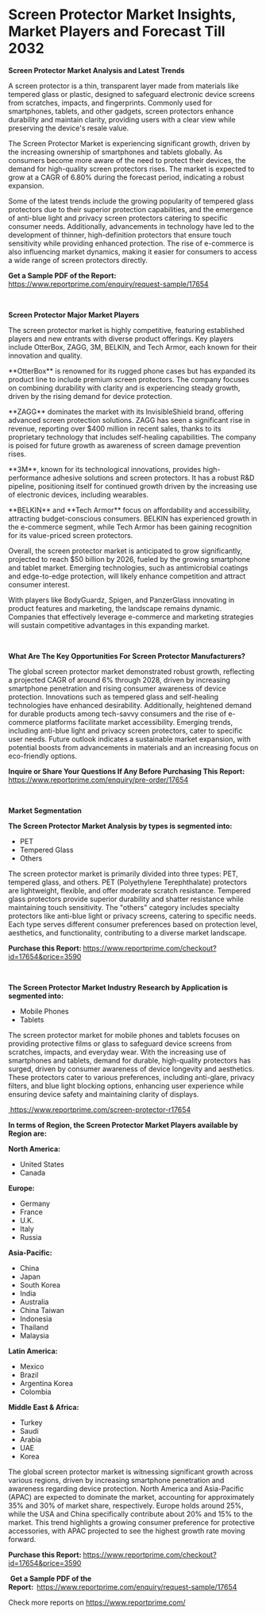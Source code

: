 <p><h1>Screen Protector Market Insights, Market Players and Forecast Till 2032</h1></p><p><strong>Screen Protector Market Analysis and Latest Trends</strong></p>
<p><p>A screen protector is a thin, transparent layer made from materials like tempered glass or plastic, designed to safeguard electronic device screens from scratches, impacts, and fingerprints. Commonly used for smartphones, tablets, and other gadgets, screen protectors enhance durability and maintain clarity, providing users with a clear view while preserving the device's resale value.</p><p>The Screen Protector Market is experiencing significant growth, driven by the increasing ownership of smartphones and tablets globally. As consumers become more aware of the need to protect their devices, the demand for high-quality screen protectors rises. The market is expected to grow at a CAGR of 6.80% during the forecast period, indicating a robust expansion.</p><p>Some of the latest trends include the growing popularity of tempered glass protectors due to their superior protection capabilities, and the emergence of anti-blue light and privacy screen protectors catering to specific consumer needs. Additionally, advancements in technology have led to the development of thinner, high-definition protectors that ensure touch sensitivity while providing enhanced protection. The rise of e-commerce is also influencing market dynamics, making it easier for consumers to access a wide range of screen protectors directly.</p></p>
<p><strong>Get a Sample PDF of the Report:&nbsp;</strong> <a href="https://www.reportprime.com/enquiry/request-sample/17654?utm_campaign=2444&utm_medium=2&utm_source=Github&utm_content=ia&utm_term=18032025&utm_id=screen-protector">https://www.reportprime.com/enquiry/request-sample/17654</a></p>
<p>&nbsp;</p>
<p><strong>Screen Protector Major Market Players</strong></p>
<p><p>The screen protector market is highly competitive, featuring established players and new entrants with diverse product offerings. Key players include OtterBox, ZAGG, 3M, BELKIN, and Tech Armor, each known for their innovation and quality.</p><p>**OtterBox** is renowned for its rugged phone cases but has expanded its product line to include premium screen protectors. The company focuses on combining durability with clarity and is experiencing steady growth, driven by the rising demand for device protection.</p><p>**ZAGG** dominates the market with its InvisibleShield brand, offering advanced screen protection solutions. ZAGG has seen a significant rise in revenue, reporting over $400 million in recent sales, thanks to its proprietary technology that includes self-healing capabilities. The company is poised for future growth as awareness of screen damage prevention rises.</p><p>**3M**, known for its technological innovations, provides high-performance adhesive solutions and screen protectors. It has a robust R&D pipeline, positioning itself for continued growth driven by the increasing use of electronic devices, including wearables.</p><p>**BELKIN** and **Tech Armor** focus on affordability and accessibility, attracting budget-conscious consumers. BELKIN has experienced growth in the e-commerce segment, while Tech Armor has been gaining recognition for its value-priced screen protectors.</p><p>Overall, the screen protector market is anticipated to grow significantly, projected to reach $50 billion by 2026, fueled by the growing smartphone and tablet market. Emerging technologies, such as antimicrobial coatings and edge-to-edge protection, will likely enhance competition and attract consumer interest.</p><p>With players like BodyGuardz, Spigen, and PanzerGlass innovating in product features and marketing, the landscape remains dynamic. Companies that effectively leverage e-commerce and marketing strategies will sustain competitive advantages in this expanding market.</p></p>
<p>&nbsp;</p>
<p><strong>What Are The Key Opportunities For Screen Protector Manufacturers?</strong></p>
<p><p>The global screen protector market demonstrated robust growth, reflecting a projected CAGR of around 6% through 2028, driven by increasing smartphone penetration and rising consumer awareness of device protection. Innovations such as tempered glass and self-healing technologies have enhanced desirability. Additionally, heightened demand for durable products among tech-savvy consumers and the rise of e-commerce platforms facilitate market accessibility. Emerging trends, including anti-blue light and privacy screen protectors, cater to specific user needs. Future outlook indicates a sustainable market expansion, with potential boosts from advancements in materials and an increasing focus on eco-friendly options.</p></p>
<p><strong>Inquire or Share Your Questions If Any Before Purchasing This Report:</strong> <a href="https://www.reportprime.com/enquiry/pre-order/17654?utm_campaign=2444&utm_medium=2&utm_source=Github&utm_content=ia&utm_term=18032025&utm_id=screen-protector">https://www.reportprime.com/enquiry/pre-order/17654</a></p>
<p>&nbsp;</p>
<p><strong>Market Segmentation</strong></p>
<p><strong>The Screen Protector Market Analysis by types is segmented into:</strong></p>
<p><ul><li>PET</li><li>Tempered Glass</li><li>Others</li></ul></p>
<p><p>The screen protector market is primarily divided into three types: PET, tempered glass, and others. PET (Polyethylene Terephthalate) protectors are lightweight, flexible, and offer moderate scratch resistance. Tempered glass protectors provide superior durability and shatter resistance while maintaining touch sensitivity. The "others" category includes specialty protectors like anti-blue light or privacy screens, catering to specific needs. Each type serves different consumer preferences based on protection level, aesthetics, and functionality, contributing to a diverse market landscape.</p></p>
<p><strong>Purchase this Report:&nbsp;</strong><a href="https://www.reportprime.com/checkout?id=17654&price=3590&utm_campaign=2444&utm_medium=2&utm_source=Github&utm_content=ia&utm_term=18032025&utm_id=screen-protector">https://www.reportprime.com/checkout?id=17654&price=3590</a></p>
<p>&nbsp;</p>
<p><strong>The Screen Protector Market Industry Research by Application is segmented into:</strong></p>
<p><ul><li>Mobile Phones</li><li>Tablets</li></ul></p>
<p><p>The screen protector market for mobile phones and tablets focuses on providing protective films or glass to safeguard device screens from scratches, impacts, and everyday wear. With the increasing use of smartphones and tablets, demand for durable, high-quality protectors has surged, driven by consumer awareness of device longevity and aesthetics. These protectors cater to various preferences, including anti-glare, privacy filters, and blue light blocking options, enhancing user experience while ensuring device safety and maintaining clarity of displays.</p></p>
<p><a href="https://www.reportprime.com/screen-protector-r17654?utm_campaign=2444&utm_medium=2&utm_source=Github&utm_content=ia&utm_term=18032025&utm_id=screen-protector">&nbsp;https://www.reportprime.com/screen-protector-r17654</a></p>
<p><strong>In terms of Region, the Screen Protector Market Players available by Region are:</strong></p>
<p>
    <p> <strong> North America: </strong>
        <ul>
            <li>United States</li>
            <li>Canada</li>
        </ul>
        </p> 
    <p> <strong> Europe: </strong>
        <ul>
            <li>Germany</li>
            <li>France</li>
            <li>U.K.</li>
            <li>Italy</li>
            <li>Russia</li>
        </ul>
        </p> 
    <p> <strong> Asia-Pacific: </strong>
        <ul>
            <li>China</li>
            <li>Japan</li>
            <li>South Korea</li>
            <li>India</li>
            <li>Australia</li>
            <li>China Taiwan</li>
            <li>Indonesia</li>
            <li>Thailand</li>
            <li>Malaysia</li>
        </ul>
        </p> 
    <p> <strong> Latin America: </strong>
        <ul>
            <li>Mexico</li>
            <li>Brazil</li>
            <li>Argentina Korea</li>
            <li>Colombia</li>
        </ul>
        </p> 
    <p> <strong> Middle East & Africa: </strong>
        <ul>
            <li>Turkey</li>
            <li>Saudi</li>
            <li>Arabia</li>
            <li>UAE</li>
            <li>Korea</li>
        </ul>
    </p>
    </p>
<p><p>The global screen protector market is witnessing significant growth across various regions, driven by increasing smartphone penetration and awareness regarding device protection. North America and Asia-Pacific (APAC) are expected to dominate the market, accounting for approximately 35% and 30% of market share, respectively. Europe holds around 25%, while the USA and China specifically contribute about 20% and 15% to the market. This trend highlights a growing consumer preference for protective accessories, with APAC projected to see the highest growth rate moving forward.</p></p>
<p><strong>Purchase this Report: </strong><a href="https://www.reportprime.com/checkout?id=17654&price=3590&utm_campaign=2444&utm_medium=2&utm_source=Github&utm_content=ia&utm_term=18032025&utm_id=screen-protector">https://www.reportprime.com/checkout?id=17654&price=3590</a></p>
<p>&nbsp;<strong>Get a Sample PDF of the Report:&nbsp;&nbsp;</strong><a href="https://www.reportprime.com/enquiry/request-sample/17654?utm_campaign=2444&utm_medium=2&utm_source=Github&utm_content=ia&utm_term=18032025&utm_id=screen-protector">https://www.reportprime.com/enquiry/request-sample/17654</a></p>
<p><strong></strong></p>
<p>Check more reports on <a href="https://www.reportprime.com/?utm_campaign=2444&utm_medium=2&utm_source=Github&utm_content=ia&utm_term=18032025&utm_id=screen-protector">https://www.reportprime.com/</a></p>